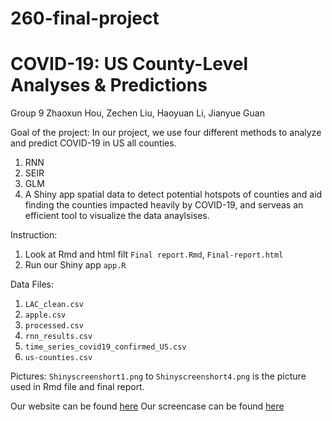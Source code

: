 # 260-final-project
# COVID-19: US County-Level Analyses & Predictions
Group 9
Zhaoxun Hou, Zechen Liu, Haoyuan Li, Jianyue Guan

Goal of the project:
In our project, we use four different methods to analyze and predict COVID-19 in US all counties.
1. RNN
2. SEIR
3. GLM
4. A Shiny app spatial data to detect potential hotspots of counties and aid finding the counties impacted heavily by COVID-19, and serveas an efficient tool to visualize the data anaylsises.

Instruction:
1. Look at Rmd and html filt `Final report.Rmd`, `Final-report.html`
2. Run our Shiny app `app.R`

Data Files:
1. `LAC_clean.csv`
2. `apple.csv`
3. `processed.csv`
4. `rnn_results.csv`
5. `time_series_covid19_confirmed_US.csv`
5. `us-counties.csv`


Pictures:
`Shinyscreenshort1.png` to `Shinyscreenshort4.png` is the picture used in Rmd file and final report.


Our website can be found [here](https://sites.google.com/d/1n0JKzxIAQqdC7t1KgIwNBHTOVBJ_RwVG/p/1T59esXCAnZ3CzuZr3RwCC-FEFQuj-AyI/edit) 
Our screencase can be found [here](https://youtu.be/HE6pGQev5vQ)
